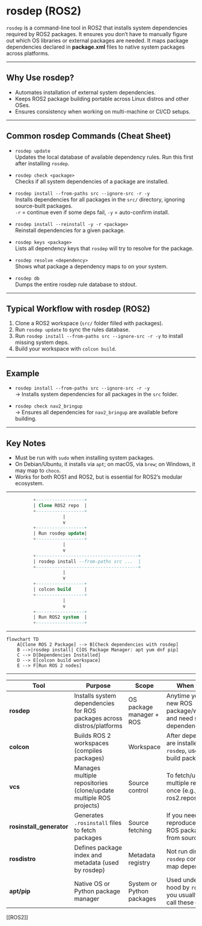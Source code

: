 # rosdep (ROS2)

`rosdep` is a command-line tool in ROS2 that installs system dependencies required by ROS2 packages. It ensures you don’t have to manually figure out which OS libraries or external packages are needed. It maps package dependencies declared in **package.xml** files to native system packages across platforms.

---

## Why Use rosdep?
- Automates installation of external system dependencies.
- Keeps ROS2 package building portable across Linux distros and other OSes.
- Ensures consistency when working on multi-machine or CI/CD setups.

---

## Common rosdep Commands (Cheat Sheet)

- `rosdep update`  
  Updates the local database of available dependency rules. Run this first after installing `rosdep`.

- `rosdep check <package>`  
  Checks if all system dependencies of a package are installed.

- `rosdep install --from-paths src --ignore-src -r -y`  
  Installs dependencies for all packages in the `src/` directory, ignoring source-built packages.  
  `-r` = continue even if some deps fail, `-y` = auto-confirm install.

- `rosdep install --reinstall -y -r <package>`  
  Reinstall dependencies for a given package.

- `rosdep keys <package>`  
  Lists all dependency keys that `rosdep` will try to resolve for the package.

- `rosdep resolve <dependency>`  
  Shows what package a dependency maps to on your system.

- `rosdep db`  
  Dumps the entire rosdep rule database to stdout.

---

## Typical Workflow with rosdep (ROS2)
1. Clone a ROS2 workspace (`src/` folder filled with packages).  
2. Run `rosdep update` to sync the rules database.  
3. Run `rosdep install --from-paths src --ignore-src -r -y` to install missing system deps.  
4. Build your workspace with `colcon build`.

---

## Example
- `rosdep install --from-paths src --ignore-src -r -y`  
  → Installs system dependencies for all packages in the `src` folder.  

- `rosdep check nav2_bringup`  
  → Ensures all dependencies for `nav2_bringup` are available before building.

---

## Key Notes
- Must be run with `sudo` when installing system packages.  
- On Debian/Ubuntu, it installs via `apt`; on macOS, via `brew`; on Windows, it may map to `choco`.  
- Works for both ROS1 and ROS2, but is essential for ROS2’s modular ecosystem.

---
```sql
          +------------------+
          | Clone ROS2 repo  |
          +------------------+
                     |
                     v
          +------------------+
          | Run rosdep update|
          +------------------+
                     |
                     v
          +--------------------------------------+
          | rosdep install --from-paths src ...  |
          +--------------------------------------+
                     |
                     v
          +------------------+
          | colcon build     |
          +------------------+
                     |
                     v
          +------------------+
          | Run ROS2 system  |
          +------------------+
```
---
```mermaid
flowchart TD
    A[Clone ROS 2 Package] --> B[Check dependencies with rosdep]
    B -->|rosdep install| C[OS Package Manager: apt yum dnf pip]
    C --> D[Dependencies Installed]
    D --> E[colcon build workspace]
    E --> F[Run ROS 2 nodes]
```

--- 

| Tool                      | Purpose                                                                | Scope                     | When to Use                                                                |
| ------------------------- | ---------------------------------------------------------------------- | ------------------------- | -------------------------------------------------------------------------- |
| **rosdep**                | Installs system dependencies for ROS packages across distros/platforms | OS package manager + ROS  | Anytime you clone a new ROS package/workspace and need system dependencies |
| **colcon**                | Builds ROS 2 workspaces (compiles packages)                            | Workspace                 | After dependencies are installed with `rosdep`, use it to build packages   |
| **vcs**                   | Manages multiple repositories (clone/update multiple ROS projects)     | Source control            | To fetch/update multiple repos at once (e.g., ros2.repos)                  |
| **rosinstall\_generator** | Generates `.rosinstall` files to fetch packages                        | Source fetching           | If you need to reproduce specific ROS package sets from source             |
| **rosdistro**             | Defines package index and metadata (used by rosdep)                    | Metadata registry         | Not run directly; `rosdep` consults it to map dependencies                 |
| **apt/pip**               | Native OS or Python package manager                                    | System or Python packages | Used under the hood by `rosdep`, but you usually don’t call these directly |

[[ROS2]]
